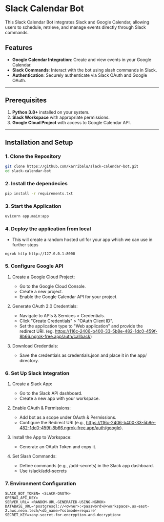 # Slack Calendar Bot

This Slack Calendar Bot integrates Slack and Google Calendar, allowing users to schedule, retrieve, and manage events directly through Slack commands.

## Features

- **Google Calendar Integration**: Create and view events in your Google Calendar.
- **Slack Commands**: Interact with the bot using slash commands in Slack.
- **Authentication**: Securely authenticate via Slack OAuth and Google OAuth.

---

## Prerequisites

1. **Python 3.8+** installed on your system.
2. **Slack Workspace** with appropriate permissions.
3. **Google Cloud Project** with access to Google Calendar API.

---

## Installation and Setup

### 1. Clone the Repository

```bash
git clone https://github.com/karribalu/slack-calendar-bot.git
cd slack-calendar-bot
```

### 2. Install the dependecies

```bash
pip install -r requirements.txt
```

### 3. Start the Application

```bash
uvicorn app.main:app
```

### 4. Deploy the application from local

- This will create a random hosted url for your app which we can use in further steps

```bash
ngrok http http://127.0.0.1:8000
```

### 5. Configure Google API

1. Create a Google Cloud Project:

   - Go to the Google Cloud Console.
   - Create a new project.
   - Enable the Google Calendar API for your project.

2. Generate OAuth 2.0 Credentials:

   - Navigate to APIs & Services > Credentials.
   - Click "Create Credentials" > "OAuth Client ID".
   - Set the application type to "Web application" and provide the redirect URI. (eg. https://116c-2406-b400-33-5b8e-482-1dc0-459f-8b66.ngrok-free.app/auth/callback)

3. Download Credentials:
   - Save the credentials as credentials.json and place it in the app/ directory.

### 6. Set Up Slack Integration

1. Create a Slack App:

   - Go to the Slack API dashboard.
   - Create a new app with your workspace.

2. Enable OAuth & Permissions:

   - Add bot as a scope under OAuth & Permissions.
   - Configure the Redirect URI (e.g., https://116c-2406-b400-33-5b8e-482-1dc0-459f-8b66.ngrok-free.app/auth/google).

3. Install the App to Workspace:
   - Generate an OAuth Token and copy it.
4. Set Slash Commands:
   - Define commands (e.g., /add-secrets) in the Slack app dashboard.
   - Use <your-host>/slack/add-secrets

### 7. Environment Configuration

```env
SLACK_BOT_TOKEN= <SLACK-OAUTH>
OPENAI_API_KEY=
SERVER_URL= <RANDOM-URL-GENERATED-USING-NGROK>
DATABASE_URL='postgresql://<owner>:<password>@<workspace>.us-east-2.aws.neon.tech/<db_name>?sslmode=require'
SECRET_KEY=<any-secret-for-encryption-and-decryption>
```
